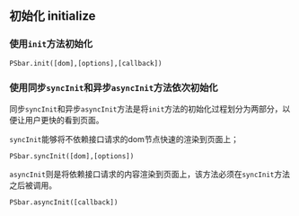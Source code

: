 ## 初始化 initialize

### 使用`init`方法初始化

```
PSbar.init([dom],[options],[callback])
```

### 使用同步`syncInit`和异步`asyncInit`方法依次初始化

同步`syncInit`和异步`asyncInit`方法是将`init`方法的初始化过程划分为两部分，以便让用户更快的看到页面。

`syncInit`能够将不依赖接口请求的dom节点快速的渲染到页面上；
```
PSbar.syncInit([dom],[options])
```

`asyncInit`则是将依赖接口请求的内容渲染到页面上，该方法必须在`syncInit`方法之后被调用。
```
PSbar.asyncInit([callback])
```